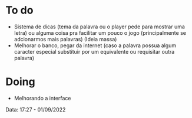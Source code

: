 
# To do

- Sistema de dicas (tema da palavra ou o player pede para mostrar uma letra) ou alguma coisa pra facilitar um pouco o jogo (principalmente se adcionarmos mais palavras) (Ideia massa)
- Melhorar o banco, pegar da internet (caso a palavra possua algum caracter especial substituir por um equivalente ou requisitar outra palavra)

# Doing

- Melhorando a interface

Data: 17:27 - 01/09/2022

